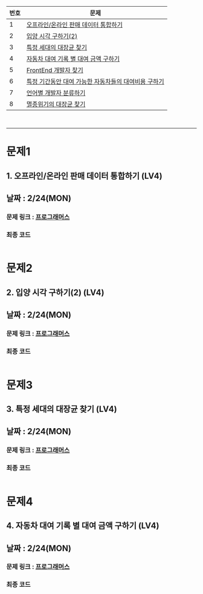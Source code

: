 |번호|문제|
|---|-----| 
|1| [오프라인/온라인 판매 데이터 통합하기](#문제1)  |
|2| [입양 시각 구하기(2)](#문제2)  |
|3| [특정 세대의 대장균 찾기](#문제3)  |  
|4| [자동차 대여 기록 별 대여 금액 구하기](#문제4)  |  
|5| [FrontEnd 개발자 찾기](#문제5) | 
|6| [특정 기간동안 대여 가능한 자동차들의 대여비용 구하기](#문제6) | 
|7| [언어별 개발자 분류하기](#문제7) | 
|8| [멸종위기의 대장균 찾기](#문제8) | 

<BR>

---
# 문제1
## 1. 오프라인/온라인 판매 데이터 통합하기 (LV4)
## 날짜 : 2/24(MON)
### 문제 링크 : [프로그래머스](https://school.programmers.co.kr/learn/courses/30/lessons/131537)


### 최종 코드
```

```

# 문제2
## 2. 입양 시각 구하기(2) (LV4)
## 날짜 : 2/24(MON)
### 문제 링크 : [프로그래머스](https://school.programmers.co.kr/learn/courses/30/lessons/59413)


### 최종 코드
```

```

# 문제3
## 3. 특정 세대의 대장균 찾기 (LV4)
## 날짜 : 2/24(MON)
### 문제 링크 : [프로그래머스](https://school.programmers.co.kr/learn/courses/30/lessons/301650)


### 최종 코드
```

```

# 문제4
## 4. 자동차 대여 기록 별 대여 금액 구하기 (LV4)
## 날짜 : 2/24(MON)
### 문제 링크 : [프로그래머스](https://school.programmers.co.kr/learn/courses/30/lessons/151141)


### 최종 코드
```

```